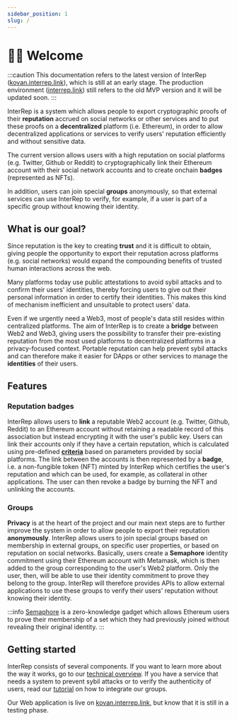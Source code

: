 ```yaml
---
sidebar_position: 1
slug: /
---
```


# 👋🏼 Welcome

:::caution
This documentation refers to the latest version of InterRep ([kovan.interrep.link](https://kovan.interrep.link)), which is still at an early stage. The production environment ([interrep.link](https://interrep.link)) still refers to the old MVP version and it will be updated soon.
:::

InterRep is a system which allows people to export cryptographic proofs of their **reputation** accrued on social networks or other services and to put these proofs on a **decentralized** platform (i.e. Ethereum), in order to allow decentralized applications or services to verify users' reputation efficiently and without sensitive data.

The current version allows users with a high reputation on social platforms (e.g. Twitter, Github or Reddit) to cryptographically link their Ethereum account with their social network accounts and to create onchain **badges** (represented as NFTs).

In addition, users can join special **groups** anonymously, so that external services can use InterRep to verify, for example, if a user is part of a specific group without knowing their identity.

## What is our goal?

Since reputation is the key to creating **trust** and it is difficult to obtain, giving people the opportunity to export their reputation across platforms (e.g. social networks) would expand the compounding benefits of trusted human interactions across the web.

Many platforms today use public attestations to avoid sybil attacks and to confirm their users' identities, thereby forcing users to give out their personal information in order to certify their identities. This makes this kind of mechanism inefficient and unsuitable to protect users' data.

Even if we urgently need a Web3, most of people's data still resides within centralized platforms. The aim of InterRep is to create a **bridge** between Web2 and Web3, giving users the possibility to transfer their pre-existing reputation from the most used platforms to decentralized platforms in a privacy-focused context. Portable reputation can help prevent sybil attacks and can therefore make it easier for DApps or other services to manage the **identities** of their users.

## Features

### Reputation badges

InterRep allows users to **link** a reputable Web2 account (e.g. Twitter, Github, Reddit) to an Ethereum account without retaining a readable record of this association but instead encrypting it with the user's public key. Users can link their accounts only if they have a certain reputation, which is calculated using pre-defined **[criteria](/technical-overview/reputation-criteria/intro)** based on parameters provided by social platforms. The link between the accounts is then represented by a **badge**, i.e. a non-fungible token (NFT) minted by InterRep which certifies the user's reputation and which can be used, for example, as collateral in other applications. The user can then revoke a badge by burning the NFT and unlinking the accounts.

### Groups

**Privacy** is at the heart of the project and our main next steps are to further improve the system in order to allow people to export their reputation **anonymously**. InterRep allows users to join special groups based on membership in external groups, on specific user properties, or based on reputation on social networks. Basically, users create a **Semaphore** identity commitment using their Ethereum account with Metamask, which is then added to the group corresponding to the user's Web2 platform. Only the user, then, will be able to use their identity commitment to prove they belong to the group. InterRep will therefore provides APIs to allow external applications to use these groups to verify their users' reputation without knowing their identity.

:::info
[Semaphore](https://semaphore.appliedzkp.org/) is a zero-knowledge gadget which allows Ethereum users to prove their membership of a set which they had previously joined without revealing their original identity.
:::

## Getting started

InterRep consists of several components. If you want to learn more about the way it works, go to our [technical overview](/technical-overview/intro). If you have a service that needs a system to prevent sybil attacks or to verify the authenticity of users, read our [tutorial](/tutorials/interrep-groups) on how to integrate our groups.

Our Web application is live on [kovan.interrep.link](https://kovan.interrep.link), but know that it is still in a testing phase.

